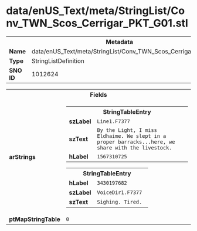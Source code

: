<h1>data/enUS_Text/meta/StringList/Conv_TWN_Scos_Cerrigar_PKT_G01.stl</h1><table><tr><th colspan="100%">Metadata</th></tr><tr><td><b>Name</b></td><td>data/enUS_Text/meta/StringList/Conv_TWN_Scos_Cerrigar_PKT_G01.stl</td></tr><tr><td><b>Type</b></td><td>StringListDefinition</td></tr><tr><td><b>SNO ID</b></td><td>1012624</td></tr></table>

<table><tr><th colspan="100%">Fields</th></tr><tr><td><b>arStrings</b></td><td><table><tr><th colspan="100%">StringTableEntry</th></tr><tr><td><b>szLabel</b></td><td><code>Line1.F7377</code></td></tr><tr><td><b>szText</b></td><td><code>By the Light, I miss Eldhaime. We slept in a proper barracks...here, we share with the livestock.</code></td></tr><tr><td><b>hLabel</b></td><td><code>1567310725</code></td></tr></table>


<table><tr><th colspan="100%">StringTableEntry</th></tr><tr><td><b>hLabel</b></td><td><code>3430197682</code></td></tr><tr><td><b>szLabel</b></td><td><code>VoiceDir1.F7377</code></td></tr><tr><td><b>szText</b></td><td><code>Sighing. Tired. </code></td></tr></table>


</td></tr><tr><td><b>ptMapStringTable</b></td><td><code>0</code></td></tr></table>

